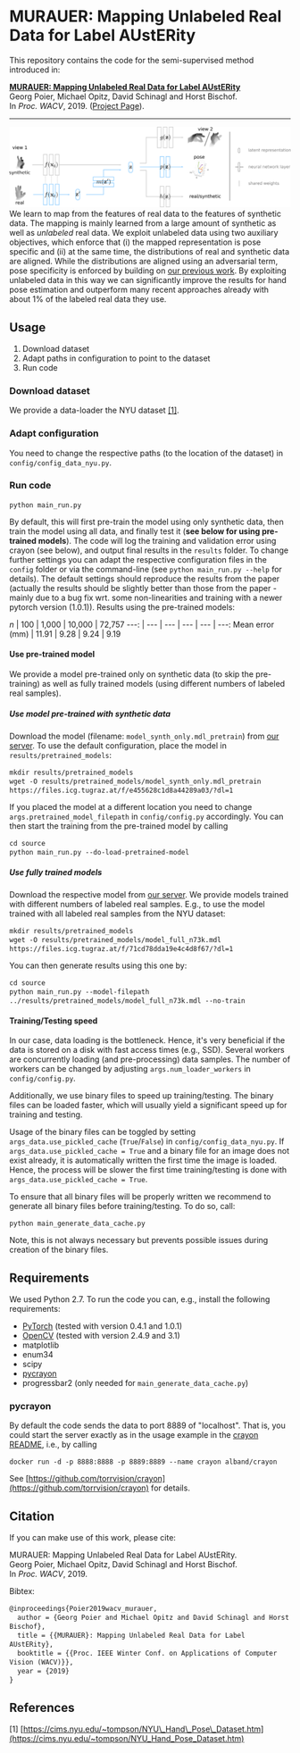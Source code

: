 # MURAUER: Mapping Unlabeled Real Data for Label AUstERity
This repository contains the code for the semi-supervised method introduced in:  

[**MURAUER: Mapping Unlabeled Real Data for Label AUstERity**](https://arxiv.org/abs/1811.09497)  
Georg Poier, Michael Opitz, David Schinagl and Horst Bischof.  
In *Proc. WACV*, 2019. ([Project Page](https://poier.github.io/murauer/)).

---

![Architecture sketch for the introduced system](./docs/images/architecture.png)  
We learn to map from the features of real data to the features of synthetic data. 
The mapping is mainly learned from a large amount of synthetic as well as _unlabeled_ real data. 
We exploit unlabeled data using two auxiliary objectives, 
which enforce that (i) the mapped representation is pose specific and 
(ii) at the same time, the distributions of real and synthetic data are aligned.
While the distributions are aligned using an adversarial term, 
pose specificity is enforced by building on 
[our previous work](https://poier.github.io/PreView/). 
By exploiting unlabeled data in this way 
we can significantly improve the results for hand pose estimation and 
outperform many recent approaches already with about 1% of the labeled real data they use.

## Usage
1. Download dataset
2. Adapt paths in configuration to point to the dataset
3. Run code

### Download dataset
We provide a data-loader the 
NYU dataset [[1]](https://cims.nyu.edu/~tompson/NYU_Hand_Pose_Dataset.htm).

### Adapt configuration 
You need to change the respective paths (to the location of the dataset) 
in `config/config_data_nyu.py`.

### Run code

    python main_run.py

By default, this will first pre-train the model using only synthetic data, then
train the model using all data, and finally test it 
(**see below for using pre-trained models**).
The code will log the training and validation error using crayon 
(see below),
and output final results in the `results` folder.
To change further settings you can adapt the respective configuration files 
in the `config` folder or via the command-line 
(see `python main_run.py --help` for details). 
The default settings should reproduce the results from the paper 
(actually the results should be slightly better than those from the paper - 
mainly due to a bug fix wrt. some non-linearities and 
training with a newer pytorch version (1.0.1)).
Results using the pre-trained models:

*n*  | 100 | 1,000 | 10,000 | 72,757
---: | --- | --- | --- | --- | ---: 
Mean error (mm) | 11.91 | 9.28 | 9.24 | 9.19


#### Use pre-trained model
We provide a model pre-trained only on synthetic data (to skip 
the pre-training) as well as fully trained models (using different 
numbers of labeled real samples).

##### Use model pre-trained with synthetic data
Download the model (filename: `model_synth_only.mdl_pretrain`) from 
[our server](https://files.icg.tugraz.at/d/0e6ccba6689040349f21/).
To use the default configuration, place the model in `results/pretrained_models`:
```
mkdir results/pretrained_models
wget -O results/pretrained_models/model_synth_only.mdl_pretrain https://files.icg.tugraz.at/f/e455628c1d8a44289a03/?dl=1
```
If you placed the model at a different location you need to change 
`args.pretrained_model_filepath` in `config/config.py` accordingly. You can then start the training from the pre-trained model by calling
```
cd source
python main_run.py --do-load-pretrained-model
```

##### Use fully trained models
Download the respective model from 
[our server](https://files.icg.tugraz.at/d/0e6ccba6689040349f21/).
We provide models trained with different numbers of labeled real samples.
E.g., to use the model trained with all labeled real samples from the NYU dataset:
```
mkdir results/pretrained_models
wget -O results/pretrained_models/model_full_n73k.mdl https://files.icg.tugraz.at/f/71cd78dda19e4c4d8f67/?dl=1
```
You can then generate results using this one by:
```
cd source
python main_run.py --model-filepath ../results/pretrained_models/model_full_n73k.mdl --no-train
```

#### Training/Testing speed
In our case, data loading is the bottleneck. 
Hence, it's very beneficial if the data is stored on a disk with fast access times (e.g., SSD).
Several workers are concurrently loading (and pre-processing) data samples.
The number of workers can be changed by adjusting `args.num_loader_workers` 
in `config/config.py`.

Additionally, we use binary files to speed up training/testing. 
The binary files can be loaded faster, which will usually yield a significant 
speed up for training and testing. 

Usage of the binary files can be toggled by setting `args_data.use_pickled_cache` (`True`/`False`)
in `config/config_data_nyu.py`. 
If `args_data.use_pickled_cache = True` and a binary file for an image does not exist already, 
it is automatically written the first time the image is loaded. 
Hence, the process will be slower the first time training/testing is done with 
`args_data.use_pickled_cache = True`.

To ensure that all binary files will be properly written we recommend to 
generate all binary files before training/testing.
To do so, call:
```
python main_generate_data_cache.py
```
Note, this is not always necessary but prevents possible issues during 
creation of the binary files.

## Requirements
We used Python 2.7.
To run the code you can, e.g., install the following requirements:

 * [PyTorch](http://pytorch.org/) (tested with version 0.4.1 and 1.0.1)
 * [OpenCV](https://opencv.org/) (tested with version 2.4.9 and 3.1)
 * matplotlib
 * enum34
 * scipy
 * [pycrayon](https://github.com/torrvision/crayon)
 * progressbar2 (only needed for `main_generate_data_cache.py`)

### pycrayon
By default the code sends the data to port 8889 of "localhost". 
That is, you could start the server exactly as in the usage example in the 
[crayon README](https://github.com/torrvision/crayon/blob/master/README.md), 
i.e., by calling
```
docker run -d -p 8888:8888 -p 8889:8889 --name crayon alband/crayon
```
See [https://github.com/torrvision/crayon](https://github.com/torrvision/crayon) 
for details.


## Citation
If you can make use of this work, please cite:

MURAUER: Mapping Unlabeled Real Data for Label AUstERity.  
Georg Poier, Michael Opitz, David Schinagl and Horst Bischof.  
In *Proc. WACV*, 2019.

Bibtex:
```
@inproceedings{Poier2019wacv_murauer,  
  author = {Georg Poier and Michael Opitz and David Schinagl and Horst Bischof},  
  title = {{MURAUER}: Mapping Unlabeled Real Data for Label AUstERity},  
  booktitle = {{Proc. IEEE Winter Conf. on Applications of Computer Vision (WACV)}},  
  year = {2019}
}
```

## References
\[1] [https://cims.nyu.edu/~tompson/NYU\_Hand\_Pose\_Dataset.htm](https://cims.nyu.edu/~tompson/NYU_Hand_Pose_Dataset.htm)

